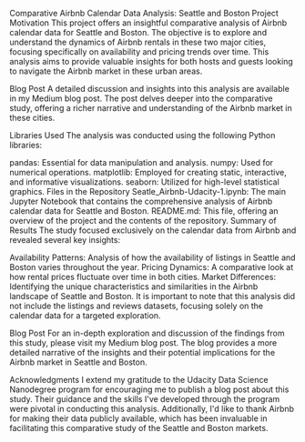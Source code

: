Comparative Airbnb Calendar Data Analysis: Seattle and Boston
Project Motivation
This project offers an insightful comparative analysis of Airbnb calendar data for Seattle and Boston. The objective is to explore and understand the dynamics of Airbnb rentals in these two major cities, focusing specifically on availability and pricing trends over time. This analysis aims to provide valuable insights for both hosts and guests looking to navigate the Airbnb market in these urban areas.

Blog Post
A detailed discussion and insights into this analysis are available in my Medium blog post. The post delves deeper into the comparative study, offering a richer narrative and understanding of the Airbnb market in these cities.

Libraries Used
The analysis was conducted using the following Python libraries:

pandas: Essential for data manipulation and analysis.
numpy: Used for numerical operations.
matplotlib: Employed for creating static, interactive, and informative visualizations.
seaborn: Utilized for high-level statistical graphics.
Files in the Repository
Seatle_Airbnb-Udacity-1.ipynb: The main Jupyter Notebook that contains the comprehensive analysis of Airbnb calendar data for Seattle and Boston.
README.md: This file, offering an overview of the project and the contents of the repository.
Summary of Results
The study focused exclusively on the calendar data from Airbnb and revealed several key insights:

Availability Patterns: Analysis of how the availability of listings in Seattle and Boston varies throughout the year.
Pricing Dynamics: A comparative look at how rental prices fluctuate over time in both cities.
Market Differences: Identifying the unique characteristics and similarities in the Airbnb landscape of Seattle and Boston.
It is important to note that this analysis did not include the listings and reviews datasets, focusing solely on the calendar data for a targeted exploration.

Blog Post
For an in-depth exploration and discussion of the findings from this study, please visit my Medium blog post. The blog provides a more detailed narrative of the insights and their potential implications for the Airbnb market in Seattle and Boston.

Acknowledgments
I extend my gratitude to the Udacity Data Science Nanodegree program for encouraging me to publish a blog post about this study. Their guidance and the skills I've developed through the program were pivotal in conducting this analysis. Additionally, I'd like to thank Airbnb for making their data publicly available, which has been invaluable in facilitating this comparative study of the Seattle and Boston markets.

